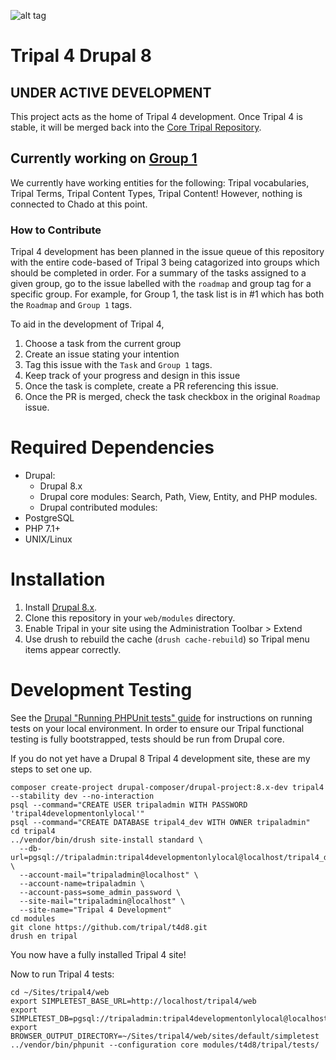 ![alt tag](https://raw.githubusercontent.com/tripal/tripal/7.x-3.x/tripal/theme/images/tripal_logo.png)

# Tripal 4 Drupal 8

## UNDER ACTIVE DEVELOPMENT

This project acts as the home of Tripal 4 development. Once Tripal 4 is stable, it will be merged back into the [Core Tripal Repository](https://github.com/tripal/tripal). 

## Currently working on [Group 1](https://github.com/tripal/t4d8/issues/1)

We currently have working entities for the following: Tripal vocabularies, Tripal Terms, Tripal Content Types, Tripal Content! However, nothing is connected to Chado at this point.

### How to Contribute

Tripal 4 development has been planned in the issue queue of this repository with the entire code-based of Tripal 3 being catagorized into groups which should be completed in order. For a summary of the tasks assigned to a given group, go to the issue labelled with the `roadmap` and group tag for a specific group. For example, for Group 1, the task list is in #1 which has both the `Roadmap` and `Group 1` tags.

To aid in the development of Tripal 4, 
1. Choose a task from the current group
2. Create an issue stating your intention
3. Tag this issue with the `Task` and `Group 1` tags.
4. Keep track of your progress and design in this issue
5. Once the task is complete, create a PR referencing this issue.
6. Once the PR is merged, check the task checkbox in the original `Roadmap` issue.

# Required Dependencies
* Drupal:
  * Drupal 8.x
  * Drupal core modules: Search, Path, View, Entity, and PHP modules.
  * Drupal contributed modules:
* PostgreSQL
* PHP 7.1+
* UNIX/Linux

# Installation

1. Install [Drupal 8.x](https://www.drupal.org/docs/develop/using-composer/using-composer-to-install-drupal-and-manage-dependencies).
2. Clone this repository in your `web/modules` directory.
3. Enable Tripal in your site using the Administration Toolbar > Extend
4. Use drush to rebuild the cache (`drush cache-rebuild`) so Tripal menu items appear correctly.


# Development Testing

See the [Drupal "Running PHPUnit tests" guide](https://www.drupal.org/node/2116263) for instructions on running tests on your local environment. In order to ensure our Tripal functional testing is fully bootstrapped, tests should be run from Drupal core.

If you do not yet have a Drupal 8 Tripal 4 development site, these are my steps to set one up.

```
composer create-project drupal-composer/drupal-project:8.x-dev tripal4 --stability dev --no-interaction
psql --command="CREATE USER tripaladmin WITH PASSWORD 'tripal4developmentonlylocal'"
psql --command="CREATE DATABASE tripal4_dev WITH OWNER tripaladmin"
cd tripal4
../vendor/bin/drush site-install standard \
  --db-url=pgsql://tripaladmin:tripal4developmentonlylocal@localhost/tripal4_dev \
  --account-mail="tripaladmin@localhost" \
  --account-name=tripaladmin \
  --account-pass=some_admin_password \
  --site-mail="tripaladmin@localhost" \
  --site-name="Tripal 4 Development"
cd modules
git clone https://github.com/tripal/t4d8.git
drush en tripal
```
You now have a fully installed Tripal 4 site!

Now to run Tripal 4 tests:
```
cd ~/Sites/tripal4/web
export SIMPLETEST_BASE_URL=http://localhost/tripal4/web
export SIMPLETEST_DB=pgsql://tripaladmin:tripal4developmentonlylocal@localhost/tripal4_dev
export BROWSER_OUTPUT_DIRECTORY=~/Sites/tripal4/web/sites/default/simpletest
../vendor/bin/phpunit --configuration core modules/t4d8/tripal/tests/
```
